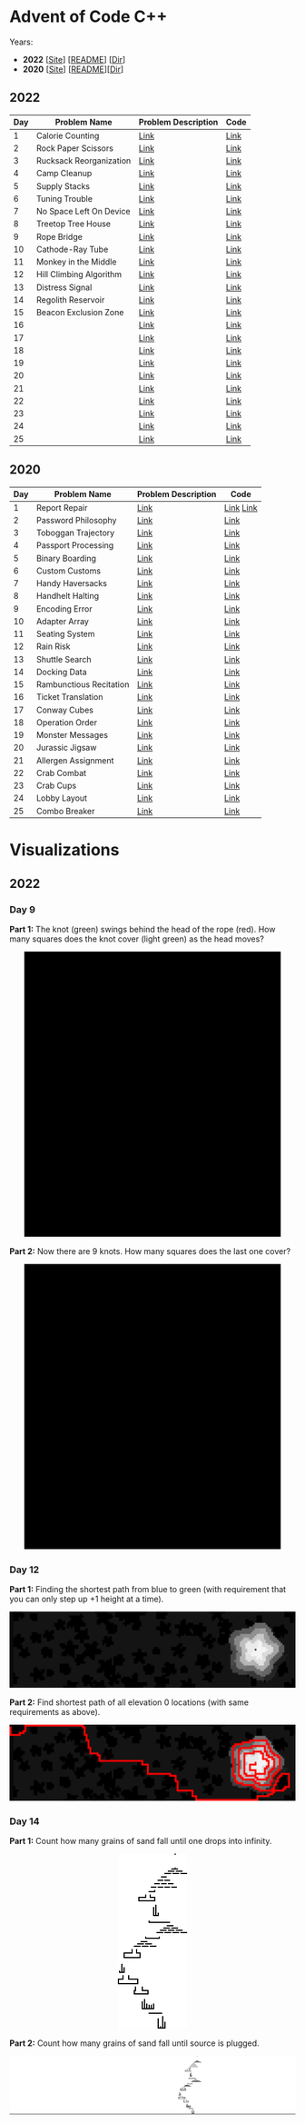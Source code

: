 # Advent of Code C++

Years:
- **2022** [[Site](https://adventofcode.com/2022)] [[README](/2022/README.md)] [[Dir](/2022)]
- **2020** [[Site](https://adventofcode.com/2020)] [[README](/2020/README.md)][[Dir](/2020)]


## 2022

| Day | Problem Name | Problem Description | Code |
| --- | ------------ | ------------------- | ---- |
| 1 | Calorie Counting | [Link](https://adventofcode.com/2022/day/1) | [Link](2022/src/dec01.cc) |
| 2 | Rock Paper Scissors | [Link](https://adventofcode.com/2022/day/2) | [Link](2022/src/dec02.cc) |
| 3 | Rucksack Reorganization | [Link](https://adventofcode.com/2022/day/3) | [Link](2022/src/dec03.cc) |
| 4 | Camp Cleanup | [Link](https://adventofcode.com/2022/day/4) | [Link](2022/src/dec04.cc) |
| 5 | Supply Stacks | [Link](https://adventofcode.com/2022/day/5) | [Link](2022/src/dec05.cc) |
| 6 | Tuning Trouble | [Link](https://adventofcode.com/2022/day/6) | [Link](2022/src/dec06.cc) |
| 7 | No Space Left On Device | [Link](https://adventofcode.com/2022/day/7) | [Link](2022/src/dec07.cc) |
| 8 | Treetop Tree House | [Link](https://adventofcode.com/2022/day/8) | [Link](2022/src/dec08.cc) |
| 9 | Rope Bridge | [Link](https://adventofcode.com/2022/day/9) | [Link](2022/src/dec09.cc) |
| 10 | Cathode-Ray Tube | [Link](https://adventofcode.com/2022/day/10) | [Link](2022/src/dec10.cc) |
| 11 | Monkey in the Middle | [Link](https://adventofcode.com/2022/day/11) | [Link](2022/src/dec11.cc) |
| 12 | Hill Climbing Algorithm | [Link](https://adventofcode.com/2022/day/12) | [Link](2022/src/dec12.cc) |
| 13 | Distress Signal | [Link](https://adventofcode.com/2022/day/13) | [Link](2022/src/dec13.cc) |
| 14 | Regolith Reservoir | [Link](https://adventofcode.com/2022/day/14) | [Link](2022/src/dec14.cc) |
| 15 | Beacon Exclusion Zone | [Link](https://adventofcode.com/2022/day/15) | [Link](2022/src/dec15.cc) |
| 16 |  | [Link](https://adventofcode.com/2022/day/16) | [Link](2022/src/dec16.cc) |
| 17 |  | [Link](https://adventofcode.com/2022/day/17) | [Link](2022/src/dec17.cc) |
| 18 |  | [Link](https://adventofcode.com/2022/day/18) | [Link](2022/src/dec18.cc) |
| 19 |  | [Link](https://adventofcode.com/2022/day/19) | [Link](2022/src/dec19.cc) |
| 20 |  | [Link](https://adventofcode.com/2022/day/20) | [Link](2022/src/dec20.cc) |
| 21 |  | [Link](https://adventofcode.com/2022/day/21) | [Link](2022/src/dec21.cc) |
| 22 |  | [Link](https://adventofcode.com/2022/day/22) | [Link](2022/src/dec22.cc) |
| 23 |  | [Link](https://adventofcode.com/2022/day/23) | [Link](2022/src/dec23.cc) |
| 24 |  | [Link](https://adventofcode.com/2022/day/24) | [Link](2022/src/dec24.cc) |
| 25 |  | [Link](https://adventofcode.com/2022/day/25) | [Link](2022/src/dec25.cc) |


## 2020

| Day | Problem Name | Problem Description | Code |
| --- | ------------ | ------------------- | ---- |
| 1 | Report Repair | [Link](https://adventofcode.com/2020/day/1) | [Link](2020/src/dec01_1.cc) [Link](2020/src/dec01_2.cc) |
| 2 | Password Philosophy | [Link](https://adventofcode.com/2020/day/2) | [Link](2020/src/dec02.cc) |
| 3 | Toboggan Trajectory | [Link](https://adventofcode.com/2020/day/3) | [Link](2020/src/dec03.cc) |
| 4 | Passport Processing | [Link](https://adventofcode.com/2020/day/4) | [Link](2020/src/dec04.cc) |
| 5 | Binary Boarding | [Link](https://adventofcode.com/2020/day/5) | [Link](2020/src/dec05.cc) |
| 6 | Custom Customs | [Link](https://adventofcode.com/2020/day/6) | [Link](2020/src/dec06.cc) |
| 7 | Handy Haversacks | [Link](https://adventofcode.com/2020/day/7) | [Link](2020/src/dec07.cc) |
| 8 | Handhelt Halting | [Link](https://adventofcode.com/2020/day/8) | [Link](2020/src/dec08.cc) |
| 9 | Encoding Error | [Link](https://adventofcode.com/2020/day/9) | [Link](2020/src/dec09.cc) |
| 10 | Adapter Array | [Link](https://adventofcode.com/2020/day/10) | [Link](2020/src/dec10.cc) |
| 11 | Seating System | [Link](https://adventofcode.com/2020/day/11) | [Link](2020/src/dec11.cc) |
| 12 | Rain Risk | [Link](https://adventofcode.com/2020/day/12) | [Link](2020/src/dec12.cc) |
| 13 | Shuttle Search | [Link](https://adventofcode.com/2020/day/13) | [Link](2020/src/dec13.cc) |
| 14 | Docking Data | [Link](https://adventofcode.com/2020/day/14) | [Link](2020/src/dec14.cc) |
| 15 | Rambunctious Recitation | [Link](https://adventofcode.com/2020/day/15) | [Link](2020/src/dec15.cc) |
| 16 | Ticket Translation | [Link](https://adventofcode.com/2020/day/16) | [Link](2020/src/dec16.cc) |
| 17 | Conway Cubes | [Link](https://adventofcode.com/2020/day/17) | [Link](2020/src/dec17.cc) |
| 18 | Operation Order | [Link](https://adventofcode.com/2020/day/18) | [Link](2020/src/dec18.cc) |
| 19 | Monster Messages | [Link](https://adventofcode.com/2020/day/19) | [Link](2020/src/dec19.cc) |
| 20 | Jurassic Jigsaw | [Link](https://adventofcode.com/2020/day/20) | [Link](2020/src/dec20.cc) |
| 21 | Allergen Assignment | [Link](https://adventofcode.com/2020/day/21) | [Link](2020/src/dec21.cc) |
| 22 | Crab Combat | [Link](https://adventofcode.com/2020/day/22) | [Link](2020/src/dec22.cc) |
| 23 | Crab Cups | [Link](https://adventofcode.com/2020/day/23) | [Link](2020/src/dec23.cc) |
| 24 | Lobby Layout | [Link](https://adventofcode.com/2020/day/24) | [Link](2020/src/dec24.cc) |
| 25 | Combo Breaker | [Link](https://adventofcode.com/2020/day/25) | [Link](2020/src/dec25.cc) |


# Visualizations

## 2022

### Day 9
__Part 1:__ The knot (green) swings behind the head of the rope (red). How many squares does the knot cover
(light green) as the head moves?

<p align="center"><img alt="Dec 9 2022 Part 1" src="2022/figs/dec09/part1.gif" /></p>

__Part 2:__ Now there are 9 knots. How many squares does the last one cover?

<p align="center"><img alt="Dec 9 2022 Part 2" src="2022/figs/dec09/part2.gif" /></p>

### Day 12
__Part 1:__ Finding the shortest path from blue to green (with requirement that you can only step up +1 height
at a time).

<p align="center"><img alt="Dec 12 2022 Part 1" src="2022/figs/dec12/part1.gif" /></p>

__Part 2:__ Find shortest path of all elevation 0 locations (with same requirements as above).

<p align="center"><img alt="Dec 12 2022 Part 2" src="2022/figs/dec12/part2.gif" /></p>

### Day 14
__Part 1:__ Count how many grains of sand fall until one drops into infinity.

<p align="center"><img alt="Dec 14 2022 Part 1" src="2022/figs/dec14/part1.gif" /></p>

__Part 2:__ Count how many grains of sand fall until source is plugged.

<p align="center"><img alt="Dec 14 2022 Part 2" src="2022/figs/dec14/part2.gif" /></p>